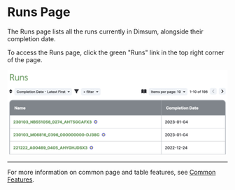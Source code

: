 # Runs Page

The Runs page lists all the runs currently in Dimsum, alongside their completion date.

To access the Runs page, click the green "Runs" link in the top right corner of the page.

![Runs list](../../images/runs_list.png)

---

For more information on common page and table features, see [Common Features](features.md).

